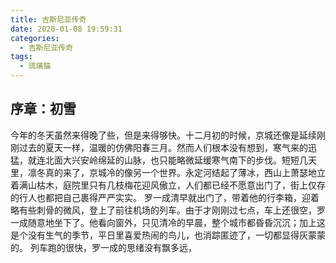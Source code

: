 ```yaml
---
title: 吉斯尼亚传奇
date: 2020-01-08 19:59:31
categories:
  - 吉斯尼亚传奇
tags:
  - 琉璃猫
---
```


## 序章：初雪
今年的冬天虽然来得晚了些，但是来得够快。十二月初的时候，京城还像是延续刚刚过去的夏天一样，温暖的仿佛阳春三月。然而人们根本没有想到，寒气来的迅猛，就连北面大兴安岭绵延的山脉，也只能略微延缓寒气南下的步伐。短短几天里，凛冬真的来了，京城冷的像另一个世界。永定河结起了薄冰，西山上萧瑟地立着满山枯木，庭院里只有几枝梅花迎风傲立，人们都已经不愿意出门了，街上仅存的行人也都把自己裹得严严实实。
罗一成清早就出门了，带着他的行李箱，迎着略有些刺骨的微风，登上了前往机场的列车。由于才刚刚过七点，车上还很空，罗一成随意地坐下了。他看向窗外，只见清冷的早晨，整个城市都昏昏沉沉；加上这是个没有生气的季节，平日里喜爱热闹的鸟儿，也消踪匿迹了，一切都显得灰蒙蒙的。
列车跑的很快，罗一成的思绪没有飘多远，
